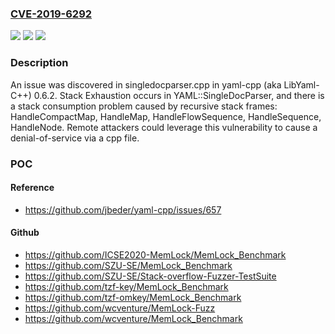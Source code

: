 ### [CVE-2019-6292](https://cve.mitre.org/cgi-bin/cvename.cgi?name=CVE-2019-6292)
![](https://img.shields.io/static/v1?label=Product&message=n%2Fa&color=blue)
![](https://img.shields.io/static/v1?label=Version&message=n%2Fa&color=blue)
![](https://img.shields.io/static/v1?label=Vulnerability&message=n%2Fa&color=brighgreen)

### Description

An issue was discovered in singledocparser.cpp in yaml-cpp (aka LibYaml-C++) 0.6.2. Stack Exhaustion occurs in YAML::SingleDocParser, and there is a stack consumption problem caused by recursive stack frames: HandleCompactMap, HandleMap, HandleFlowSequence, HandleSequence, HandleNode. Remote attackers could leverage this vulnerability to cause a denial-of-service via a cpp file.

### POC

#### Reference
- https://github.com/jbeder/yaml-cpp/issues/657

#### Github
- https://github.com/ICSE2020-MemLock/MemLock_Benchmark
- https://github.com/SZU-SE/MemLock_Benchmark
- https://github.com/SZU-SE/Stack-overflow-Fuzzer-TestSuite
- https://github.com/tzf-key/MemLock_Benchmark
- https://github.com/tzf-omkey/MemLock_Benchmark
- https://github.com/wcventure/MemLock-Fuzz
- https://github.com/wcventure/MemLock_Benchmark

